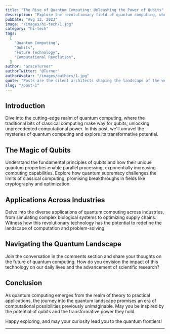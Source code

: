 ```yaml
---
title: "The Rise of Quantum Computing: Unleashing the Power of Qubits"
description: "Explore the revolutionary field of quantum computing, where qubits defy the limitations of classical computing, opening new frontiers in computation, encryption, and problem-solving."
pubDate: "Avg 12, 2023"
image: "/images/hi-tech/1.jpg"
category: "hi-tech"
tags:
  [
    "Quantum Computing",
    "Qubits",
    "Future Technology",
    "Computational Revolution",
  ]
author: "GraceTurner"
authorTwitter: "@Turner"
authorAvatar: "/images/authors/1.jpg"
quote: "Posts are the silent architects shaping the landscape of the web."
slug: "/post-1"
---
```


## Introduction

Dive into the cutting-edge realm of quantum computing, where the traditional bits of classical computing make way for qubits, unlocking unprecedented computational power. In this post, we'll unravel the mysteries of quantum computing and explore its transformative potential.

## The Magic of Qubits

Understand the fundamental principles of qubits and how their unique quantum properties enable parallel processing, exponentially increasing computing capabilities. Explore how quantum supremacy challenges the limits of classical computing, promising breakthroughs in fields like cryptography and optimization.

## Applications Across Industries

Delve into the diverse applications of quantum computing across industries, from simulating complex biological systems to optimizing supply chains. Witness how this revolutionary technology has the potential to redefine the landscape of computation and problem-solving.

## Navigating the Quantum Landscape

Join the conversation in the comments section and share your thoughts on the future of quantum computing. How do you envision the impact of this technology on our daily lives and the advancement of scientific research?

## Conclusion

As quantum computing emerges from the realm of theory to practical applications, the journey into the quantum landscape promises an era of computational possibilities previously unimaginable. May you be inspired by the potential of qubits and the transformative power they hold.

Happy exploring, and may your curiosity lead you to the quantum frontiers!

---
